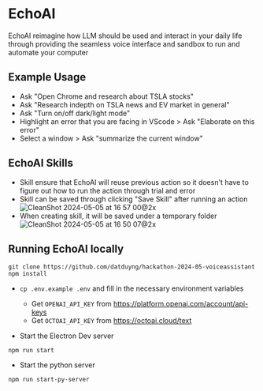 # EchoAI

EchoAI reimagine how LLM should be used and interact in your daily life through providing the seamless voice interface and sandbox to run and automate your computer
## Example Usage
- Ask "Open Chrome and research about TSLA stocks"
- Ask "Research indepth on TSLA news and EV market in general"
- Ask "Turn on/off dark/light mode"
- Highlight an error that you are facing in VScode > Ask "Elaborate on this error"
- Select a window > Ask "summarize the current window"

## EchoAI Skills
- Skill ensure that EchoAI will reuse previous action so it doesn't have to figure out how to run the action through trial and error
- Skill can be saved through clicking "Save Skill" after running an action
![CleanShot 2024-05-05 at 16 57 00@2x](https://github.com/datduyng/hackathon-2024-05-voiceassistant/assets/35666615/916c6abc-dd42-4fb1-ac23-ab2a0e4ce93d)
- When creating skill, it will be saved under a temporary folder
![CleanShot 2024-05-05 at 16 50 07@2x](https://github.com/datduyng/hackathon-2024-05-voiceassistant/assets/35666615/8c69b1d2-bc63-475e-b9ca-819cbf3a9e98)

## Running EchoAI locally
```
git clone https://github.com/datduyng/hackathon-2024-05-voiceassistant
npm install
```

- `cp .env.example .env` and fill in the necessary environment variables
  - Get `OPENAI_API_KEY` from https://platform.openai.com/account/api-keys
  - Get `OCTOAI_API_KEY` from https://octoai.cloud/text

- Start the Electron Dev server
```
npm run start
```

- Start the python server
```
npm run start-py-server
```

